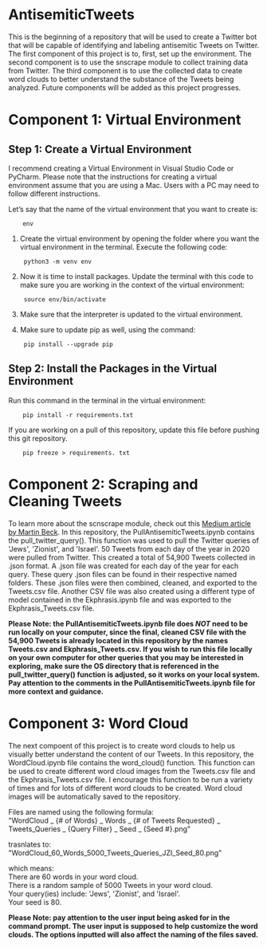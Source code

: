 # AntisemiticTweets
This is the beginning of a repository that will be used to create a Twitter bot that will be capable of identifying and labeling antisemitic Tweets on Twitter. The first component of this project is to, first, set up the environment. The second component is to use the snscrape module to collect training data from Twitter. The third component is to use the collected data to create word clouds to better understand the substance of the Tweets being analyzed. Future components will be added as this project progresses.

# Component 1: Virtual Environment
## Step 1: Create a Virtual Environment
I recommend creating a Virtual Environment in Visual Studio Code or PyCharm. Please note that the instructions for creating a virtual environment assume that you are using a Mac. Users with a PC may need to follow different instructions.

Let’s say that the name of the virtual environment that you want to create is:
		
		env

1. Create the virtual environment by opening the folder where you want the virtual environment in the terminal. 
   Execute the following code:
		
		python3 -m venv env

2. Now it is time to install packages.
   Update the terminal with this code to make sure you are working in the context of the virtual environment:
		
		source env/bin/activate

3. Make sure that the interpreter is updated to the virtual environment.
   
4. Make sure to update pip as well, using the command:
		
		pip install --upgrade pip


## Step 2: Install the Packages in the Virtual Environment
Run this command in the terminal in the virtual environment:
		
		pip install -r requirements.txt

If you are working on a pull of this repository, update this file before pushing this git repository.
		
		pip freeze > requirements. txt

# Component 2: Scraping and Cleaning Tweets
To learn more about the scnscrape module, check out this [Medium article by Martin Beck](https://medium.com/better-programming/how-to-scrape-tweets-with-snscrape-90124ed006af). In this repository, the PullAntisemiticTweets.ipynb contains the pull_twitter_query(). This function was used to pull the Twitter queries of 'Jews', 'Zionist', and 'Israel'. 50 Tweets from each day of the year in 2020 were pulled from Twitter. This created a total of 54,900 Tweets collected in .json format. A .json file was created for each day of the year for each query. These query .json files can be found in their respective named folders. These .json files were then combined, cleaned, and exported to the Tweets.csv file. Another CSV file was also created using a different type of model contained in the Ekphrasis.ipynb file and was exported to the Ekphrasis_Tweets.csv file.

**Please Note: the PullAntisemiticTweets.ipynb file does _NOT_ need to be run locally on your computer, since the final, cleaned CSV file with the 54,900 Tweets is already located in this repository by the names Tweets.csv and Ekphrasis_Tweets.csv. If you wish to run this file locally on your own computer for other queries that you may be interested in exploring, make sure the OS directory that is referenced in the pull_twitter_query() function is adjusted, so it works on your local system. Pay attention to the comments in the PullAntisemiticTweets.ipynb file for more context and guidance.**

# Component 3: Word Cloud
The next compoent of this project is to create word clouds to help us visually better understand the content of our Tweets. In this repository, the WordCloud.ipynb file contains the word_cloud() function. This function can be used to create different word cloud images from the Tweets.csv file and the Ekphrasis_Tweets.csv file. I encourage this function to be run a variety of times and for lots of different word clouds to be created. Word cloud images will be automatically saved to the repository. 

Files are named using the following formula: <br>
"WordCloud _ {# of Words} _ Words _ {# of Tweets Requested} _ Tweets_Queries _ {Query Filter} _ Seed _ {Seed #}.png"  <br>

trasnlates to: <br>
"WordCloud_60_Words_5000_Tweets_Queries_JZI_Seed_80.png" <br>

which means: <br>
There are 60 words in your word cloud. <br>
There is a random sample of 5000 Tweets in your word cloud. <br>
Your query(ies) include: 'Jews', 'Zionist', and 'Israel'. <br>
Your seed is 80.

**Please Note: pay attention to the user input being asked for in the command prompt. The user input is supposed to help customize the word clouds. The options inputted will also affect the naming of the files saved.**


